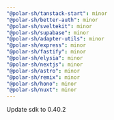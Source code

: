 ```yaml
---
"@polar-sh/tanstack-start": minor
"@polar-sh/better-auth": minor
"@polar-sh/sveltekit": minor
"@polar-sh/supabase": minor
"@polar-sh/adapter-utils": minor
"@polar-sh/express": minor
"@polar-sh/fastify": minor
"@polar-sh/elysia": minor
"@polar-sh/nextjs": minor
"@polar-sh/astro": minor
"@polar-sh/remix": minor
"@polar-sh/hono": minor
"@polar-sh/nuxt": minor
---
```


Update sdk to 0.40.2
